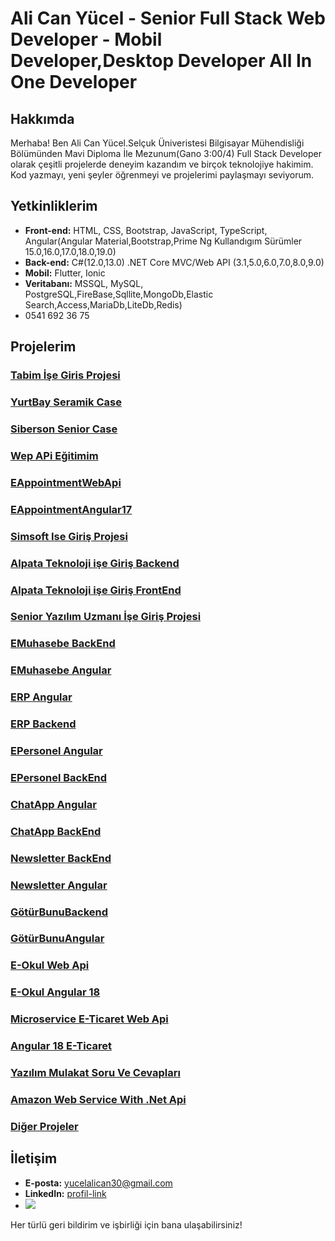 # Ali Can Yücel - Senior Full Stack Web Developer - Mobil Developer,Desktop Developer All In One Developer

## Hakkımda
Merhaba! Ben Ali Can Yücel.Selçuk Üniveristesi Bilgisayar Mühendisliği Bölümünden Mavi Diploma İle Mezunum(Gano 3:00/4) Full Stack Developer olarak çeşitli projelerde deneyim kazandım ve birçok teknolojiye hakimim. Kod yazmayı, yeni şeyler öğrenmeyi ve projelerimi paylaşmayı seviyorum.

## Yetkinliklerim
- **Front-end:** HTML, CSS, Bootstrap, JavaScript, TypeScript, Angular(Angular Material,Bootstrap,Prime Ng Kullandıgım Sürümler 15.0,16.0,17.0,18.0,19.0)
- **Back-end:** C#(12.0,13.0) .NET Core MVC/Web API (3.1,5.0,6.0,7.0,8.0,9.0)
- **Mobil:** Flutter, Ionic
- **Veritabanı:** MSSQL, MySQL, PostgreSQL,FireBase,Sqllite,MongoDb,Elastic Search,Access,MariaDb,LiteDb,Redis)
- 0541 692 36 75

## Projelerim

### [Tabim İşe Giris Projesi](https://github.com/alicanyucel/TabimBackendCaseNet9)
### [YurtBay Seramik Case](https://github.com/alicanyucel/YurtBaySeramikIseGiris)
### [Siberson Senior Case](https://github.com/alicanyucel/VeriketApplicationTest)
### [Wep APi Eğitimim](https://github.com/alicanyucel/WepApiCourseBtk)
### [EAppointmentWebApi](https://github.com/alicanyucel/EAppointment)
### [EAppointmentAngular17](https://github.com/alicanyucel/EAppoitmentAngular)
### [Simsoft Ise Giriş Projesi](https://github.com/alicanyucel/SimsoftIseGirisProjesi)
### [Alpata Teknoloji işe Giriş Backend](https://github.com/alicanyucel/AlpataBackEnd)
### [Alpata Teknoloji işe Giriş FrontEnd](https://github.com/alicanyucel/AlpataBilisimAngular)
### [Senior Yazılım Uzmanı İşe Giriş Projesi](https://github.com/alicanyucel/SeniorProje)
### [EMuhasebe BackEnd](https://github.com/alicanyucel/eMuhasebeServer)
### [EMuhasebe Angular](https://github.com/alicanyucel/EMuhasebeAngular17)
### [ERP Angular](https://github.com/alicanyucel/ErpAngular)
### [ERP Backend](https://github.com/alicanyucel/ErpServer)
### [EPersonel Angular](https://github.com/alicanyucel/EPersonelAngular17)
### [EPersonel BackEnd](https://github.com/alicanyucel/EPersenelBackend)
### [ChatApp Angular](https://github.com/alicanyucel/ChatAppAngular17)
### [ChatApp BackEnd](https://github.com/alicanyucel/ChatApiNet9)
### [Newsletter BackEnd](https://github.com/alicanyucel/NewsletterWebApi)
### [Newsletter Angular](https://github.com/alicanyucel/NewsletterAngularOnYuzAliCanYucel)
### [GötürBunuBackend](https://github.com/alicanyucel/GoturBunuBackend)
### [GötürBunuAngular](https://github.com/alicanyucel/GoturAngular)
### [E-Okul Web Api](https://github.com/alicanyucel/EOkulWebApi)
### [E-Okul Angular 18 ](https://github.com/alicanyucel/EOkulAngular18)
### [Microservice E-Ticaret Web Api](https://github.com/alicanyucel/MikroServiceECommerce)
### [Angular 18 E-Ticaret](https://github.com/alicanyucel/MikroServiceAngular18)
### [Yazılım Mulakat Soru Ve Cevapları](https://github.com/alicanyucel/Yazilim_Mulakat_Sorulari)
### [Amazon Web Service With .Net Api](https://github.com/alicanyucel/AWS)
### [Diğer Projeler](https://github.com/alicanyucel?tab=repositories)
## İletişim
- **E-posta:** yucelalican30@gmail.com
- **LinkedIn:** [profil-link](https://www.linkedin.com/in/ali-can-y%C3%BCcel-062b6517a/)
- <img src="https://github-readme-stats.vercel.app/api?username=alicanyucel&&show_icons=true&title_color=ffffff&icon_color=bb2acf&text_color=daf7dc&bg_color=151515">

Her türlü geri bildirim ve işbirliği için bana ulaşabilirsiniz!
